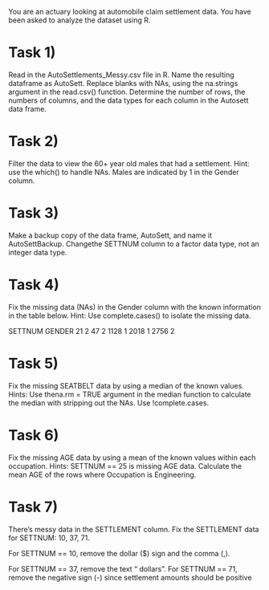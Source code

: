You are an actuary looking at automobile claim settlement data. You have been asked to analyze
the dataset using R.

# Task 1) 

Read in the AutoSettlements_Messy.csv file in R. 
Name the resulting dataframe as AutoSett. 
Replace blanks with NAs, using the na.strings argument in the read.csv() function.
Determine the number of rows, the numbers of columns, and the data types for each column in
the Autosett data frame.

# Task 2) 

Filter the data to view the 60+ year old males that had a settlement. 
Hint: use the which() to handle NAs. Males are indicated by 1 in the Gender column.

# Task 3) 

Make a backup copy of the data frame, AutoSett, and name it AutoSettBackup. 
Changethe SETTNUM column to a factor data type, not an integer data type.

# Task 4) 
Fix the missing data (NAs) in the Gender column with the known information in the
table below. 
Hint: Use complete.cases() to isolate the missing data.

SETTNUM GENDER
21 2
47 2
1128 1
2018 1
2756 2

# Task 5) 

Fix the missing SEATBELT data by using a median of the known values. 
Hints: Use thena.rm = TRUE argument in the median function to calculate the median with stripping out the
NAs. 
Use !complete.cases. 


# Task 6) 

Fix the missing AGE data by using a mean of the known values within each occupation.
Hints: SETTNUM == 25 is missing AGE data. 
Calculate the mean AGE of the rows where Occupation is Engineering.

# Task 7) 

There’s messy data in the SETTLEMENT column. 
Fix the SETTLEMENT data for SETTNUM: 10, 37, 71. 

For SETTNUM == 10, remove the dollar ($) sign and the comma (,).

For SETTNUM == 37, remove the text “ dollars”. For SETTNUM == 71, remove the negative sign (-) since settlement amounts should be positive
